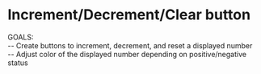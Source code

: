 # Increment/Decrement/Clear button

GOALS:<br>
-- Create buttons to increment, decrement, and reset a displayed number<br>
-- Adjust color of the displayed number depending on positive/negative status